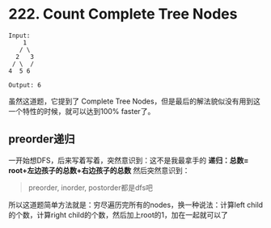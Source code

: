 # 222. Count Complete Tree Nodes
```
Input: 
    1
   / \
  2   3
 / \  /
4  5 6

Output: 6
```
虽然这道题，它提到了 Complete Tree Nodes，但是最后的解法貌似没有用到这一个特性的时候，就可以达到100% faster了。

## preorder递归

一开始想DFS，后来写着写着，突然意识到：这不是我最拿手的 **递归：总数= root+左边孩子的总数+右边孩子的总数**
然后突然意识到：
> preorder, inorder, postorder都是dfs吧

所以这道题简单方法就是：穷尽遍历完所有的nodes，换一种说法：计算left child的个数，计算right child的个数，然后加上root的1，加在一起就可以了

